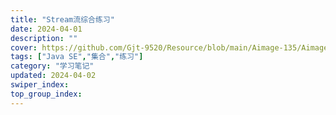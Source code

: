```yaml
---
title: "Stream流综合练习"
date: 2024-04-01
description: ""
cover: https://github.com/Gjt-9520/Resource/blob/main/Aimage-135/Aimage110.jpg?raw=true
tags: ["Java SE","集合","练习"]
category: "学习笔记"
updated: 2024-04-02
swiper_index: 
top_group_index: 
---
```


